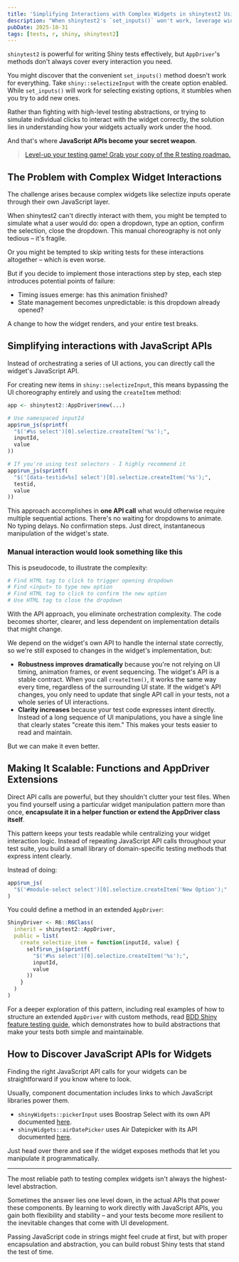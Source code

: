 ```yaml
---
title: 'Simplifying Interactions with Complex Widgets in shinytest2 Using JavaScript APIs'
description: "When shinytest2's `set_inputs()` won't work, leverage widget APIs directly. Learn to write cleaner, faster and more robust tests using JavaScript APIs."
pubDate: 2025-10-31
tags: [tests, r, shiny, shinytest2]
---
```


`shinytest2` is powerful for writing Shiny tests effectively, but `AppDriver`'s methods don't always cover every interaction you need.

You might discover that the convenient `set_inputs()` method doesn't work for everything. Take `shiny::selectizeInput` with the create option enabled. While `set_inputs()` will work for selecting existing options, it stumbles when you try to add new ones.

Rather than fighting with high-level testing abstractions, or trying to simulate individual clicks to interact with the widget correctly, the solution lies in understanding how your widgets actually work under the hood.

And that's where **JavaScript APIs become your secret weapon**.

> [Level-up your testing game! Grab your copy of the R testing roadmap.](https://jakubsobolewski.com/get-roadmap/)

## The Problem with Complex Widget Interactions

The challenge arises because complex widgets like selectize inputs operate through their own JavaScript layer.

When shinytest2 can't directly interact with them, you might be tempted to simulate what a user would do: open a dropdown, type an option, confirm the selection, close the dropdown. This manual choreography is not only tedious – it's fragile.

Or you might be tempted to skip writing tests for these interactions altogether – which is even worse.

But if you decide to implement those interactions step by step, each step introduces potential points of failure:

- Timing issues emerge: has this animation finished?
- State management becomes unpredictable: is this dropdown already opened?

A change to how the widget renders, and your entire test breaks.

## Simplifying interactions with JavaScript APIs

Instead of orchestrating a series of UI actions, you can directly call the widget's JavaScript API.

For creating new items in `shiny::selectizeInput`, this means bypassing the UI choreography entirely and using the `createItem` method:

```r
app <- shinytest2::AppDriver$new(...)

# Use namespaced inputId
app$run_js(sprintf(
  "$('#%s select')[0].selectize.createItem('%s');",
  inputId,
  value
))

# If you're using test selectors - I highly recommend it
app$run_js(sprintf(
  "$('[data-testid=%s] select')[0].selectize.createItem('%s');",
  testid,
  value
))
```

This approach accomplishes in **one API call** what would otherwise require multiple sequential actions. There's no waiting for dropdowns to animate. No typing delays. No confirmation steps. Just direct, instantaneous manipulation of the widget's state.

### Manual interaction would look something like this

This is pseudocode, to illustrate the complexity:

```r
# Find HTML tag to click to trigger opening dropdown
# Find <input> to type new option
# Find HTML tag to click to confirm the new option
# Use HTML tag to close the dropdown
```

With the API approach, you eliminate orchestration complexity. The code becomes shorter, clearer, and less dependent on implementation details that might change.

We depend on the widget's own API to handle the internal state correctly, so we're still exposed to changes in the widget's implementation, but:

- **Robustness improves dramatically** because you're not relying on UI timing, animation frames, or event sequencing. The widget's API is a stable contract. When you call `createItem()`, it works the same way every time, regardless of the surrounding UI state. If the widget's API changes, you only need to update that single API call in your tests, not a whole series of UI interactions.
- **Clarity increases** because your test code expresses intent directly. Instead of a long sequence of UI manipulations, you have a single line that clearly states "create this item." This makes your tests easier to read and maintain.

But we can make it even better.

## Making It Scalable: Functions and AppDriver Extensions

Direct API calls are powerful, but they shouldn't clutter your test files. When you find yourself using a particular widget manipulation pattern more than once, **encapsulate it in a helper function or extend the AppDriver class itself**.

This pattern keeps your tests readable while centralizing your widget interaction logic. Instead of repeating JavaScript API calls throughout your test suite, you build a small library of domain-specific testing methods that express intent clearly.

Instead of doing:

```r
app$run_js(
  "$('#module-select select')[0].selectize.createItem('New Option');"
)
```

You could define a method in an extended `AppDriver`:

```r
ShinyDriver <- R6::R6Class(
  inherit = shinytest2::AppDriver,
  public = list(
    create_selectize_item = function(inputId, value) {
      self$run_js(sprintf(
        "$('#%s select')[0].selectize.createItem('%s');",
        inputId,
        value
      ))
    }
  )
)
```

For a deeper exploration of this pattern, including real examples of how to structure an extended `AppDriver` with custom methods, read [BDD Shiny feature testing guide](https://jakubsobolewski.com/blog/bdd-shiny-feature/#3-implementing-driver), which demonstrates how to build abstractions that make your tests both simple and maintainable.

## How to Discover JavaScript APIs for Widgets

Finding the right JavaScript API calls for your widgets can be straightforward if you know where to look.

Usually, component documentation includes links to which JavaScript libraries power them.

- `shinyWidgets::pickerInput` uses Boostrap Select with its own API documented [here](https://developer.snapappointments.com/bootstrap-select/methods/).
- `shinyWidgets::airDatePicker` uses Air Datepicker with its API documented [here](https://air-datepicker.com/methods/).

Just head over there and see if the widget exposes methods that let you manipulate it programmatically.

---

The most reliable path to testing complex widgets isn't always the highest-level abstraction.

Sometimes the answer lies one level down, in the actual APIs that power these components. By learning to work directly with JavaScript APIs, you gain both flexibility and stability – and your tests become more resilient to the inevitable changes that come with UI development.

Passing JavaScript code in strings might feel crude at first, but with proper encapsulation and abstraction, you can build robust Shiny tests that stand the test of time.

